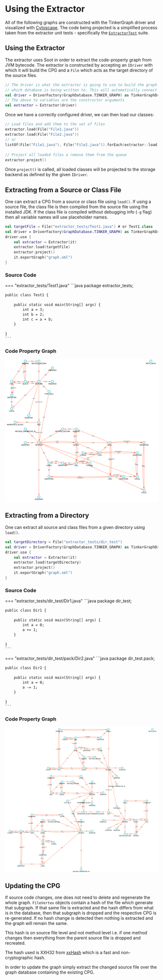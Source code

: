 # Using the Extractor

All of the following graphs are constructed with the TinkerGraph driver and visualized with [Cytoscape](https://cytoscape.org/).
The code being projected is a simplified process taken from the extractor unit tests - specifically the 
[`ExtractorTest`](https://github.com/plume-oss/plume-extractor/blob/develop/src/test/kotlin/za/ac/sun/plume/ExtractorTest.kt) suite.

## Using the Extractor

The extractor uses Soot in order to extract the code-property graph from JVM bytecode. The extractor is constructed by accepting an
`IDriver` with which it will build the CPG and a `File` which acts as the target directory of the source files.

```kotlin
// The driver is what the extractor is going to use to build the graph with an determine
// which database is being written to. This will automatically connect in the extractor.
val driver = DriverFactory(GraphDatabase.TINKER_GRAPH) as TinkerGraphDriver
// The above to variables are the constructor arguments
val extractor = Extractor(driver)
```

Once we have a correctly configured driver, we can then load our classes:

```kotlin
// Load files and add them to the set of files
extractor.load(File("File1.java"))
extractor.load(File("File2.java"))
// or
listOf(File("File1.java"), File("File2.java")).forEach(extractor::load)

// Project all loaded files a remove them from the queue
extractor.project()
```

Once `project()` is called, all loaded classes will be projected to the storage backend as defined by the given `IDriver`.

## Extracting from a Source or Class File

One can extract a CPG from a source or class file using `load()`. If using a source file, the class file is then compiled
from the source file using the installed JDK. If the class file is compiled without debugging info (`-g` flag)
then all variable names will use placeholder names.

```kotlin
val targetFile = File("extractor_tests/Test1.java") # or Test1.class
val driver = DriverFactory(GraphDatabase.TINKER_GRAPH) as TinkerGraphDriver
driver.use {
    val extractor = Extractor(it)
    extractor.load(targetFile)
    extractor.project()
    it.exportGraph("graph.xml")
}
```

### Source Code

=== "extractor_tests/Test1.java"
    ```java
    package extractor_tests;

    public class Test1 {

        public static void main(String[] args) {
            int a = 3;
            int b = 2;
            int c = a + b;
        }

    }
    ```

### Code Property Graph

![Directory Graph](../assets/images/plume-basics/extracting-cpg/src-graph.png)

## Extracting from a Directory

One can extract all source and class files from a given directory using `load()`.

```kotlin
val targetDirectory = File("extractor_tests/dir_test")
val driver = DriverFactory(GraphDatabase.TINKER_GRAPH) as TinkerGraphDriver
driver.use {
    val extractor = Extractor(it)
    extractor.load(targetDirectory)
    extractor.project()
    it.exportGraph("graph.xml")
}
```

### Source Code

=== "extractor_tests/dir_test/Dir1.java"
    ```java
    package dir_test;

    public class Dir1 {

        public static void main(String[] args) {
            int a = 0;
            a += 1;
        }

    }
    ```

=== "extractor_tests/dir_test/pack/Dir2.java"
    ```java
    package dir_test.pack;

    public class Dir2 {

        public static void main(String[] args) {
            int a = 0;
            a -= 1;
        }

    }
    ```

### Code Property Graph

![Directory Graph](../assets/images/plume-basics/extracting-cpg/dir-graph.png)

## Updating the CPG

If source code changes, one does not need to delete and regenerate the whole graph.
`FileVertex` objects contain a hash of the file which generate that subgraph. If that
same file is extracted and the hash differs from what is in the database, then that
subgraph is dropped and the respective CPG is re-generated. If no hash change is detected 
then nothing is extracted and the graph will remain the same.

This hash is on source file level and not method level i.e. if one method changes then 
everything from the parent source file is dropped and recreated.

The hash used is XXH32 from [xxHash](http://cyan4973.github.io/xxHash/) which is a fast
and non-cryptographic hash.

In order to update the graph simply extract the changed source file over the graph
database containing the existing CPG.
